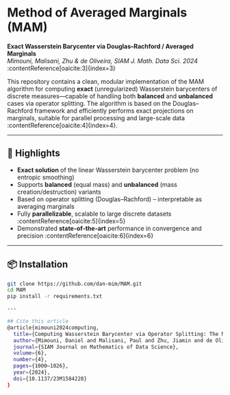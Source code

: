 # Method of Averaged Marginals (MAM)

**Exact Wasserstein Barycenter via Douglas–Rachford / Averaged Marginals**  
*Mimouni, Malisani, Zhu & de Oliveira, SIAM J. Math. Data Sci. 2024* :contentReference[oaicite:3]{index=3}

This repository contains a clean, modular implementation of the MAM algorithm for computing **exact** (unregularized) Wasserstein barycenters of discrete measures—capable of handling both **balanced** and **unbalanced** cases via operator splitting. The algorithm is based on the Douglas–Rachford framework and efficiently performs exact projections on marginals, suitable for parallel processing and large-scale data :contentReference[oaicite:4]{index=4}.

---

## 🚀 Highlights

- **Exact solution** of the linear Wasserstein barycenter problem (no entropic smoothing)
- Supports **balanced** (equal mass) and **unbalanced** (mass creation/destruction) variants
- Based on operator splitting (Douglas–Rachford) – interpretable as averaging marginals
- Fully **parallelizable**, scalable to large discrete datasets :contentReference[oaicite:5]{index=5}
- Demonstrated **state-of-the-art** performance in convergence and precision :contentReference[oaicite:6]{index=6}

---

## 📦 Installation

```bash
git clone https://github.com/dan‑mim/MAM.git
cd MAM
pip install -r requirements.txt

---

## Cite this article
@article{mimouni2024computing,
  title={Computing Wasserstein Barycenter via Operator Splitting: The Method of Averaged Marginals},
  author={Mimouni, Daniel and Malisani, Paul and Zhu, Jiamin and de Oliveira, Welington},
  journal={SIAM Journal on Mathematics of Data Science},
  volume={6},
  number={4},
  pages={1000–1026},
  year={2024},
  doi={10.1137/23M1584228}
}

